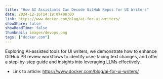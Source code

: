 ```yaml
---
title: "How AI Assistants Can Decode GitHub Repos for UI Writers"
date: 2024-12-16T14:19:07+00:00
link: https://www.docker.com/blog/ai-for-ui-writers/
showShare: false
showReadTime: false
thumbnail: images/devops.png
tags: ["docker.com"]
---
```

Exploring AI-assisted tools for UI writers, we demonstrate how to enhance GitHub PR review workflows to identify user-facing text changes, and offer a step-by-step guide and insights into leveraging LLMs effectively.

- Link to article: https://www.docker.com/blog/ai-for-ui-writers/